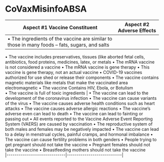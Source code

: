# CoVaxMisinfoABSA
| Aspect #1 Vaccine Constituent | Aspect #2 Adverse Effects |
|-------------------------------|---------------------------|
| •	The ingredients of the vaccine are similar to those in many foods – fats, sugars, and salts 
  •	The vaccine includes preservatives, tissues (like aborted fetal cells, antibiotics, food      proteins, medicines, latex, or metals 
•	The mRNA vaccine is not considered a vaccine
•	The mRNA vaccine is gene therapy 
•	This vaccine is gene therapy, not an actual vaccine
•	COVID-19 vaccines authorized for use shed or release their components 
•	The vaccine contains magnetic materials like metals that make the vaccinated area electromagnetic 
•	The vaccine Contains HIV, Ebola, or Botulism  
•	The vaccine is full of toxic ingredients    | •	The vaccine can lead to the development of the coronavirus infection
•	The vaccine can cause variants of the virus 
•	The vaccine causes adverse health conditions such as heart attacks
•	The vaccine causes adverse allergic reactions
•	The vaccine’s adverse even can lead to death
•	The vaccine can lead to fainting or passing out
•	All events reported to the Vaccine Adverse Event Reporting System (VAERS) are caused by vaccination
•	The reproductive system of both males and females may be negatively impacted 
•	The vaccine can lead to a delay in menstrual cycles, painful cramps, and hormonal imbalance 
•	The vaccine can cause fertility problems in both genders
•	People trying to get pregnant should not take the vaccine
•	Pregnant females should not take the vaccine
•	Breastfeeding mothers should not take the vaccine  
|------------------------------|----------------------------|
